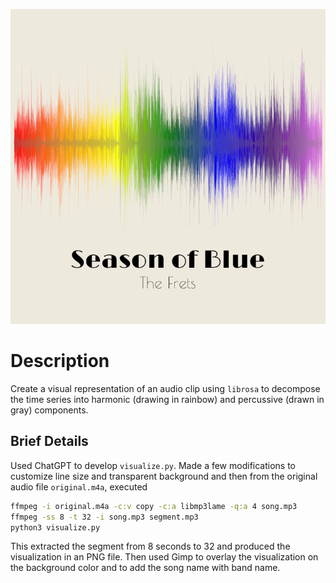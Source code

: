 ![Image of sound waves](https://github.com/vincentl/visualize-audio/blob/main/readme.png)

# Description

Create a visual representation of an audio clip using `librosa` to decompose the time series into harmonic (drawing in rainbow) and percussive (drawn in gray) components.

## Brief Details

Used ChatGPT to develop `visualize.py`. Made a few modifications to customize line size and transparent background and then from the original audio file `original.m4a`, executed

```bash
ffmpeg -i original.m4a -c:v copy -c:a libmp3lame -q:a 4 song.mp3
ffmpeg -ss 8 -t 32 -i song.mp3 segment.mp3
python3 visualize.py
```

This extracted the segment from 8 seconds to 32 and produced the visualization in an PNG file. Then used Gimp to overlay the visualization on the background color and to add the song name with band name.
